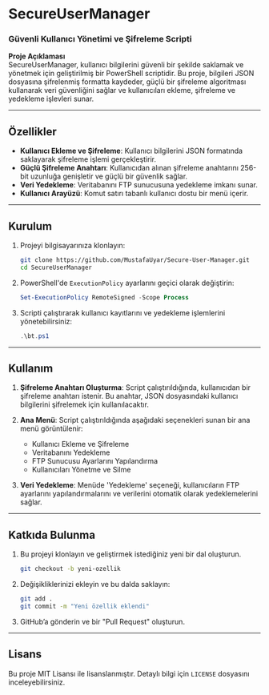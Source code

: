 
# **SecureUserManager**

### Güvenli Kullanıcı Yönetimi ve Şifreleme Scripti

**Proje Açıklaması**  
SecureUserManager, kullanıcı bilgilerini güvenli bir şekilde saklamak ve yönetmek için geliştirilmiş bir PowerShell scriptidir. Bu proje, bilgileri JSON dosyasına şifrelenmiş formatta kaydeder, güçlü bir şifreleme algoritması kullanarak veri güvenliğini sağlar ve kullanıcıları ekleme, şifreleme ve yedekleme işlevleri sunar.

---

## **Özellikler**
- **Kullanıcı Ekleme ve Şifreleme**: Kullanıcı bilgilerini JSON formatında saklayarak şifreleme işlemi gerçekleştirir.
- **Güçlü Şifreleme Anahtarı**: Kullanıcıdan alınan şifreleme anahtarını 256-bit uzunluğa genişletir ve güçlü bir güvenlik sağlar.
- **Veri Yedekleme**: Veritabanını FTP sunucusuna yedekleme imkanı sunar.
- **Kullanıcı Arayüzü**: Komut satırı tabanlı kullanıcı dostu bir menü içerir.

---

## **Kurulum**

1. Projeyi bilgisayarınıza klonlayın:
   ```bash
   git clone https://github.com/MustafaUyar/Secure-User-Manager.git
   cd SecureUserManager
   ```

2. PowerShell'de `ExecutionPolicy` ayarlarını geçici olarak değiştirin:
   ```powershell
   Set-ExecutionPolicy RemoteSigned -Scope Process
   ```

3. Scripti çalıştırarak kullanıcı kayıtlarını ve yedekleme işlemlerini yönetebilirsiniz:
   ```powershell
   .\bt.ps1
   ```

---

## **Kullanım**

1. **Şifreleme Anahtarı Oluşturma**: Script çalıştırıldığında, kullanıcıdan bir şifreleme anahtarı istenir. Bu anahtar, JSON dosyasındaki kullanıcı bilgilerini şifrelemek için kullanılacaktır.

2. **Ana Menü**: Script çalıştırıldığında aşağıdaki seçenekleri sunan bir ana menü görüntülenir:
   - Kullanıcı Ekleme ve Şifreleme
   - Veritabanını Yedekleme
   - FTP Sunucusu Ayarlarını Yapılandırma
   - Kullanıcıları Yönetme ve Silme

3. **Veri Yedekleme**: Menüde 'Yedekleme' seçeneği, kullanıcıların FTP ayarlarını yapılandırmalarını ve verilerini otomatik olarak yedeklemelerini sağlar.

---

## **Katkıda Bulunma**

1. Bu projeyi klonlayın ve geliştirmek istediğiniz yeni bir dal oluşturun.
   ```bash
   git checkout -b yeni-ozellik
   ```

2. Değişikliklerinizi ekleyin ve bu dalda saklayın:
   ```bash
   git add .
   git commit -m "Yeni özellik eklendi"
   ```

3. GitHub’a gönderin ve bir "Pull Request" oluşturun.

---

## **Lisans**
Bu proje MIT Lisansı ile lisanslanmıştır. Detaylı bilgi için `LICENSE` dosyasını inceleyebilirsiniz.
